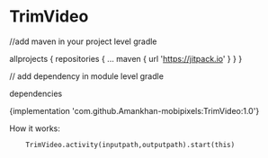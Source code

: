 # TrimVideo
//add maven in your project level gradle

allprojects {
	repositories {
		...
		maven { url 'https://jitpack.io' }
	}
}

// add dependency in module level gradle

dependencies

{implementation 'com.github.Amankhan-mobipixels:TrimVideo:1.0'}

How it works:

        TrimVideo.activity(inputpath,outputpath).start(this)

